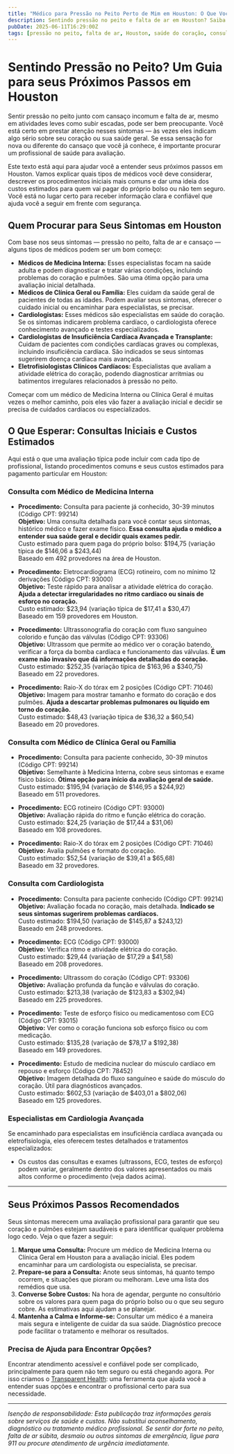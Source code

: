 ```yaml
---
title: "Médico para Pressão no Peito Perto de Mim em Houston: O Que Você Precisa Saber"
description: Sentindo pressão no peito e falta de ar em Houston? Saiba quem procurar, o que esperar e os custos estimados para seus próximos passos.
pubDate: 2025-06-11T16:29:00Z
tags: [pressão no peito, falta de ar, Houston, saúde do coração, consulta médica, custos de saúde, cardiologia, medicina interna]
---
```


# Sentindo Pressão no Peito? Um Guia para seus Próximos Passos em Houston

Sentir pressão no peito junto com cansaço incomum e falta de ar, mesmo em atividades leves como subir escadas, pode ser bem preocupante. Você está certo em prestar atenção nesses sintomas — às vezes eles indicam algo sério sobre seu coração ou sua saúde geral. Se essa sensação for nova ou diferente do cansaço que você já conhece, é importante procurar um profissional de saúde para avaliação.

Este texto está aqui para ajudar você a entender seus próximos passos em Houston. Vamos explicar quais tipos de médicos você deve considerar, descrever os procedimentos iniciais mais comuns e dar uma ideia dos custos estimados para quem vai pagar do próprio bolso ou não tem seguro. Você está no lugar certo para receber informação clara e confiável que ajuda você a seguir em frente com segurança.

## Quem Procurar para Seus Sintomas em Houston

Com base nos seus sintomas — pressão no peito, falta de ar e cansaço — alguns tipos de médicos podem ser um bom começo:

- **Médicos de Medicina Interna:** Esses especialistas focam na saúde adulta e podem diagnosticar e tratar várias condições, incluindo problemas do coração e pulmões. São uma ótima opção para uma avaliação inicial detalhada.
- **Médicos de Clínica Geral ou Família:** Eles cuidam da saúde geral de pacientes de todas as idades. Podem avaliar seus sintomas, oferecer o cuidado inicial ou encaminhar para especialistas, se precisar.
- **Cardiologistas:** Esses médicos são especialistas em saúde do coração. Se os sintomas indicarem problema cardíaco, o cardiologista oferece conhecimento avançado e testes especializados.
- **Cardiologistas de Insuficiência Cardíaca Avançada e Transplante:** Cuidam de pacientes com condições cardíacas graves ou complexas, incluindo insuficiência cardíaca. São indicados se seus sintomas sugerirem doença cardíaca mais avançada.
- **Eletrofisiologistas Clínicos Cardíacos:** Especialistas que avaliam a atividade elétrica do coração, podendo diagnosticar arritmias ou batimentos irregulares relacionados à pressão no peito.

Começar com um médico de Medicina Interna ou Clínica Geral é muitas vezes o melhor caminho, pois eles vão fazer a avaliação inicial e decidir se precisa de cuidados cardíacos ou especializados.

## O Que Esperar: Consultas Iniciais e Custos Estimados

Aqui está o que uma avaliação típica pode incluir com cada tipo de profissional, listando procedimentos comuns e seus custos estimados para pagamento particular em Houston:

### Consulta com Médico de Medicina Interna

- **Procedimento:** Consulta para paciente já conhecido, 30-39 minutos (Código CPT: 99214)  
  **Objetivo:** Uma consulta detalhada para você contar seus sintomas, histórico médico e fazer exame físico. **Essa consulta ajuda o médico a entender sua saúde geral e decidir quais exames pedir.**  
  Custo estimado para quem paga do próprio bolso: $194,75 (variação típica de $146,06 a $243,44)  
  Baseado em 492 provedores na área de Houston.

- **Procedimento:** Eletrocardiograma (ECG) rotineiro, com no mínimo 12 derivações (Código CPT: 93000)  
  **Objetivo:** Teste rápido para analisar a atividade elétrica do coração. **Ajuda a detectar irregularidades no ritmo cardíaco ou sinais de esforço no coração.**  
  Custo estimado: $23,94 (variação típica de $17,41 a $30,47)  
  Baseado em 159 provedores em Houston.

- **Procedimento:** Ultrassonografia do coração com fluxo sanguíneo colorido e função das válvulas (Código CPT: 93306)  
  **Objetivo:** Ultrassom que permite ao médico ver o coração batendo, verificar a força da bomba cardíaca e funcionamento das válvulas. **É um exame não invasivo que dá informações detalhadas do coração.**  
  Custo estimado: $252,35 (variação típica de $163,96 a $340,75)  
  Baseado em 22 provedores.

- **Procedimento:** Raio-X do tórax em 2 posições (Código CPT: 71046)  
  **Objetivo:** Imagem para mostrar tamanho e formato do coração e dos pulmões. **Ajuda a descartar problemas pulmonares ou líquido em torno do coração.**  
  Custo estimado: $48,43 (variação típica de $36,32 a $60,54)  
  Baseado em 20 provedores.

### Consulta com Médico de Clínica Geral ou Família

- **Procedimento:** Consulta para paciente conhecido, 30-39 minutos (Código CPT: 99214)  
  **Objetivo:** Semelhante à Medicina Interna, cobre seus sintomas e exame físico básico. **Ótima opção para início da avaliação geral de saúde.**  
  Custo estimado: $195,94 (variação de $146,95 a $244,92)  
  Baseado em 511 provedores.

- **Procedimento:** ECG rotineiro (Código CPT: 93000)  
  **Objetivo:** Avaliação rápida do ritmo e função elétrica do coração.  
  Custo estimado: $24,25 (variação de $17,44 a $31,06)  
  Baseado em 108 provedores.

- **Procedimento:** Raio-X do tórax em 2 posições (Código CPT: 71046)  
  **Objetivo:** Avalia pulmões e formato do coração.  
  Custo estimado: $52,54 (variação de $39,41 a $65,68)  
  Baseado em 32 provedores.

### Consulta com Cardiologista

- **Procedimento:** Consulta para paciente conhecido (Código CPT: 99214)  
  **Objetivo:** Avaliação focada no coração, mais detalhada. **Indicado se seus sintomas sugerirem problemas cardíacos.**  
  Custo estimado: $194,50 (variação de $145,87 a $243,12)  
  Baseado em 248 provedores.

- **Procedimento:** ECG (Código CPT: 93000)  
  **Objetivo:** Verifica ritmo e atividade elétrica do coração.  
  Custo estimado: $29,44 (variação de $17,29 a $41,58)  
  Baseado em 208 provedores.

- **Procedimento:** Ultrassom do coração (Código CPT: 93306)  
  **Objetivo:** Avaliação profunda da função e válvulas do coração.  
  Custo estimado: $213,38 (variação de $123,83 a $302,94)  
  Baseado em 225 provedores.

- **Procedimento:** Teste de esforço físico ou medicamentoso com ECG (Código CPT: 93015)  
  **Objetivo:** Ver como o coração funciona sob esforço físico ou com medicação.  
  Custo estimado: $135,28 (variação de $78,17 a $192,38)  
  Baseado em 149 provedores.

- **Procedimento:** Estudo de medicina nuclear do músculo cardíaco em repouso e esforço (Código CPT: 78452)  
  **Objetivo:** Imagem detalhada do fluxo sanguíneo e saúde do músculo do coração. Útil para diagnósticos avançados.  
  Custo estimado: $602,53 (variação de $403,01 a $802,06)  
  Baseado em 125 provedores.

### Especialistas em Cardiologia Avançada

Se encaminhado para especialistas em insuficiência cardíaca avançada ou eletrofisiologia, eles oferecem testes detalhados e tratamentos especializados:

- Os custos das consultas e exames (ultrassons, ECG, testes de esforço) podem variar, geralmente dentro dos valores apresentados ou mais altos conforme o procedimento (veja dados acima).

---

## Seus Próximos Passos Recomendados

Seus sintomas merecem uma avaliação profissional para garantir que seu coração e pulmões estejam saudáveis e para identificar qualquer problema logo cedo. Veja o que fazer a seguir:

1. **Marque uma Consulta:** Procure um médico de Medicina Interna ou Clínica Geral em Houston para a avaliação inicial. Eles podem encaminhar para um cardiologista ou especialista, se precisar.
2. **Prepare-se para a Consulta:** Anote seus sintomas, há quanto tempo ocorrem, e situações que pioram ou melhoram. Leve uma lista dos remédios que usa.
3. **Converse Sobre Custos:** Na hora de agendar, pergunte no consultório sobre os valores para quem paga do próprio bolso ou o que seu seguro cobre. As estimativas aqui ajudam a se planejar.
4. **Mantenha a Calma e Informe-se:** Consultar um médico é a maneira mais segura e inteligente de cuidar da sua saúde. Diagnóstico precoce pode facilitar o tratamento e melhorar os resultados.

### Precisa de Ajuda para Encontrar Opções?

Encontrar atendimento acessível e confiável pode ser complicado, principalmente para quem não tem seguro ou está chegando agora. Por isso criamos o [Transparent Health](https://transparenthealth.ai): uma ferramenta que ajuda você a entender suas opções e encontrar o profissional certo para sua necessidade.

---

*Isenção de responsabilidade: Esta publicação traz informações gerais sobre serviços de saúde e custos. Não substitui aconselhamento, diagnóstico ou tratamento médico profissional. Se sentir dor forte no peito, falta de ar súbita, desmaio ou outros sintomas de emergência, ligue para 911 ou procure atendimento de urgência imediatamente.*